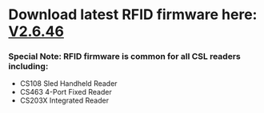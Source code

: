 # Download latest RFID firmware here: [V2.6.46](https://raw.githubusercontent.com/cslrfid/CS108-Product-Downloads/master/Firmware/Firmware%20-%20RFID%20Processor/image_V2646.zip)

### Special Note: RFID firmware is common for all CSL readers including:

- CS108 Sled Handheld Reader
- CS463 4-Port Fixed Reader
- CS203X Integrated Reader
